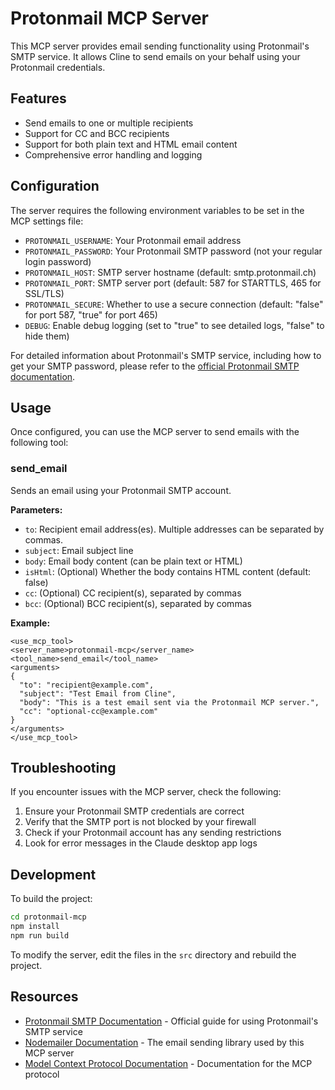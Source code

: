 # Protonmail MCP Server

This MCP server provides email sending functionality using Protonmail's SMTP service. It allows Cline to send emails on your behalf using your Protonmail credentials.

## Features

- Send emails to one or multiple recipients
- Support for CC and BCC recipients
- Support for both plain text and HTML email content
- Comprehensive error handling and logging

## Configuration

The server requires the following environment variables to be set in the MCP settings file:

- `PROTONMAIL_USERNAME`: Your Protonmail email address
- `PROTONMAIL_PASSWORD`: Your Protonmail SMTP password (not your regular login password)
- `PROTONMAIL_HOST`: SMTP server hostname (default: smtp.protonmail.ch)
- `PROTONMAIL_PORT`: SMTP server port (default: 587 for STARTTLS, 465 for SSL/TLS)
- `PROTONMAIL_SECURE`: Whether to use a secure connection (default: "false" for port 587, "true" for port 465)
- `DEBUG`: Enable debug logging (set to "true" to see detailed logs, "false" to hide them)

For detailed information about Protonmail's SMTP service, including how to get your SMTP password, please refer to the [official Protonmail SMTP documentation](https://proton.me/support/smtp-submission).

## Usage

Once configured, you can use the MCP server to send emails with the following tool:

### send_email

Sends an email using your Protonmail SMTP account.

**Parameters:**

- `to`: Recipient email address(es). Multiple addresses can be separated by commas.
- `subject`: Email subject line
- `body`: Email body content (can be plain text or HTML)
- `isHtml`: (Optional) Whether the body contains HTML content (default: false)
- `cc`: (Optional) CC recipient(s), separated by commas
- `bcc`: (Optional) BCC recipient(s), separated by commas

**Example:**

```
<use_mcp_tool>
<server_name>protonmail-mcp</server_name>
<tool_name>send_email</tool_name>
<arguments>
{
  "to": "recipient@example.com",
  "subject": "Test Email from Cline",
  "body": "This is a test email sent via the Protonmail MCP server.",
  "cc": "optional-cc@example.com"
}
</arguments>
</use_mcp_tool>
```

## Troubleshooting

If you encounter issues with the MCP server, check the following:

1. Ensure your Protonmail SMTP credentials are correct
2. Verify that the SMTP port is not blocked by your firewall
3. Check if your Protonmail account has any sending restrictions
4. Look for error messages in the Claude desktop app logs

## Development

To build the project:

```bash
cd protonmail-mcp
npm install
npm run build
```

To modify the server, edit the files in the `src` directory and rebuild the project.

## Resources

- [Protonmail SMTP Documentation](https://proton.me/support/smtp-submission) - Official guide for using Protonmail's SMTP service
- [Nodemailer Documentation](https://nodemailer.com/) - The email sending library used by this MCP server
- [Model Context Protocol Documentation](https://github.com/modelcontextprotocol/mcp) - Documentation for the MCP protocol
